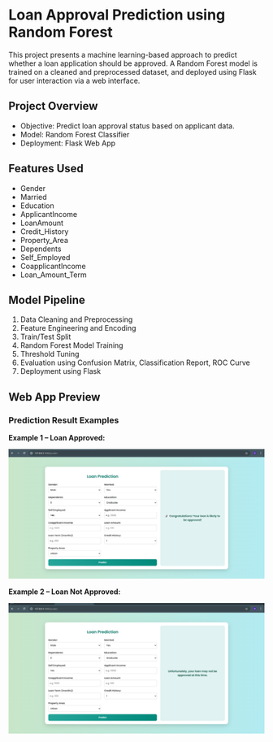 # Loan Approval Prediction using Random Forest

This project presents a machine learning-based approach to predict whether a loan application should be approved. A Random Forest model is trained on a cleaned and preprocessed dataset, and deployed using Flask for user interaction via a web interface.

## Project Overview

- Objective: Predict loan approval status based on applicant data.
- Model: Random Forest Classifier
- Deployment: Flask Web App

## Features Used

- Gender
- Married
- Education
- ApplicantIncome
- LoanAmount
- Credit_History
- Property_Area
- Dependents
- Self_Employed
- CoapplicantIncome
- Loan_Amount_Term

## Model Pipeline

1. Data Cleaning and Preprocessing
2. Feature Engineering and Encoding
3. Train/Test Split
4. Random Forest Model Training
5. Threshold Tuning
6. Evaluation using Confusion Matrix, Classification Report, ROC Curve
7. Deployment using Flask


## Web App Preview


### Prediction Result Examples

**Example 1 – Loan Approved:**

![Loan Approved](images/Loan%20approved.png)

**Example 2 – Loan Not Approved:**

![Loan Not Approved](images/Loan%20not%20approved.png)


